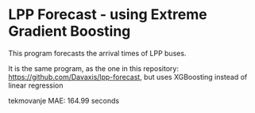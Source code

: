 # LPP Forecast - using Extreme Gradient Boosting

This program forecasts the arrival times of LPP buses.

It is the same program, as the one in this repository: https://github.com/Davaxis/lpp-forecast, but uses XGBoosting instead of linear regression

tekmovanje MAE: 164.99 seconds
